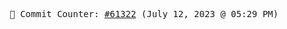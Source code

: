 <p align="center">
    <samp>
        📮 Commit Counter: <a href="https://github.com/Javascript-void0/Javascript-void0/commits/main">#61322</a> (July 12, 2023 @ 05:29 PM)
    </samp>
</p>